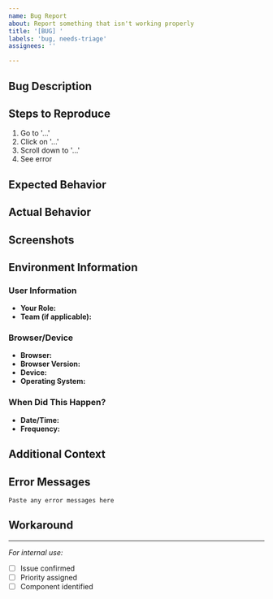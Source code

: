 ```yaml
---
name: Bug Report
about: Report something that isn't working properly
title: '[BUG] '
labels: 'bug, needs-triage'
assignees: ''

---
```


## Bug Description
<!-- Provide a clear and concise description of what the bug is -->

## Steps to Reproduce
<!-- List the exact steps to reproduce the behavior -->
1. Go to '...'
2. Click on '...'
3. Scroll down to '...'
4. See error

## Expected Behavior
<!-- Describe what you expected to happen -->

## Actual Behavior
<!-- Describe what actually happened -->

## Screenshots
<!-- If applicable, add screenshots to help explain your problem -->

## Environment Information

### User Information
- **Your Role:** <!-- Player / Parent / Coach / Admin / Other -->
- **Team (if applicable):** <!-- e.g., Varsity Boys -->

### Browser/Device
- **Browser:** <!-- e.g., Chrome, Safari, Firefox -->
- **Browser Version:** <!-- e.g., 120.0 -->
- **Device:** <!-- Desktop / Mobile / Tablet -->
- **Operating System:** <!-- e.g., Windows 11, macOS 14, iOS 17 -->

### When Did This Happen?
- **Date/Time:** <!-- When did you first notice this issue? -->
- **Frequency:** <!-- Always / Sometimes / Only once -->

## Additional Context
<!-- Add any other context about the problem here -->

## Error Messages
<!-- If you saw any error messages, please copy them here -->
```
Paste any error messages here
```

## Workaround
<!-- Have you found any way to work around this issue? If yes, please describe -->

---
*For internal use:*
- [ ] Issue confirmed
- [ ] Priority assigned
- [ ] Component identified